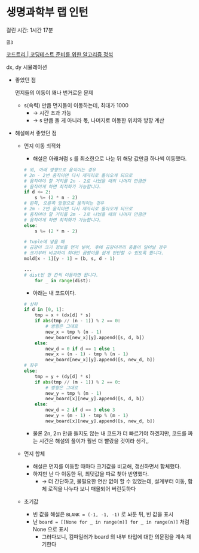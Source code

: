 # 생명과학부 랩 인턴

걸린 시간: 1시간 17분

`골3`

[코드트리 | 코딩테스트 준비를 위한 알고리즘 정석](https://www.codetree.ai/training-field/frequent-problems/problems/biology-lab-intern/description?page=3&pageSize=20)

dx, dy 시뮬레이션

- 좋았던 점

  먼지들의 이동이 꽤나 번거로운 문제

    - s(속력) 만큼 먼지들이 이동하는데, 최대가 1000
        - → 시간 초과 가능
        - → s 만큼 돌 게 아니라 몫, 나머지로 이동한 위치와 방향 계산

- 해설에서 좋았던 점
    - 먼지 이동 최적화
        - 해설은 아래처럼 s 를 최소한으로 나눈 뒤 해당 값만큼 하나씩 이동했다.

        ```python
        # 위, 아래 방향으로 움직이는 경우
        # 2n - 2번 움직이면 다시 제자리로 돌아오게 되므로
        # 움직여야 할 거리를 2n - 2로 나눴을 때의 나머지 만큼만
        # 움직이게 하면 최적화가 가능합니다.
        if d <= 2:
            s %= (2 * n - 2)
        # 왼쪽, 오른쪽 방향으로 움직이는 경우
        # 2m - 2번 움직이면 다시 제자리로 돌아오게 되므로
        # 움직여야 할 거리를 2m - 2로 나눴을 때의 나머지 만큼만
        # 움직이게 하면 최적화가 가능합니다.
        else:
            s %= (2 * m - 2)
        
        # tuple에 넣을 때
        # 곰팡이 크기 정보를 먼저 넣어, 후에 곰팡이끼리 충돌이 일어날 경우
        # 크기부터 비교하여 최대인 곰팡이를 쉽게 판단할 수 있도록 합니다.
        mold[x - 1][y - 1] = (b, s, d - 1)
        
        ...
        # dist번 한 칸씩 이동하면 됩니다.
            for _ in range(dist):
        ```

        - 아래는 내 코드이다.

        ```python
        # 상하
        if d in [0, 1]:
            tmp = x + (dx[d] * s)
            if abs(tmp // (n - 1)) % 2 == 0:
                # 방향은 그대로
                new_x = tmp % (n - 1)
                new_board[new_x][y].append([s, d, b])
            else:
                new_d = 0 if d == 1 else 1
                new_x = (n - 1) - tmp % (n - 1)
                new_board[new_x][y].append([s, new_d, b])
        # 좌우
        else:
            tmp = y + (dy[d] * s)
            if abs(tmp // (m - 1)) % 2 == 0:
                # 방향은 그대로
                new_y = tmp % (m - 1)
                new_board[x][new_y].append([s, d, b])
            else:
                new_d = 2 if d == 3 else 3
                new_y = (m - 1) - tmp % (m - 1)
                new_board[x][new_y].append([s, new_d, b])
        ```

        - 물론 2n, 2m 만큼 돌지도 않는 내 코드가 더 빠르기야 하겠지만, 코드를 짜는 시간은 해설의 풀이가 훨씬 더 빨랐을 것이라 생각,,

    - 먼지 합체
        - 해설은 먼지를 이동할 때마다 크기값을 비교해, 갱신하면서 합체했다.
        - 하지만 난 다 이동한 뒤, 최댓값을 따로 찾아 반영했다.
            - → 더 간단하고, 불필요한 연산 없이 할 수 있었는데, 설계부터 이동, 합체 로직을 나누다 보니 매몰되어 버린듯하다

    - 초기값
        - 빈 값을 해설은 `BLANK = (-1, -1, -1)` 로 놔둔 뒤, 빈 값을 표시
        - 난 `board = [[None for _ in range(m)] for _ in range(n)]` 처럼 None 으로 표시
            - 그러다보니, 컴파일러가 board 의 내부 타입에 대한 의문점을 계속 제기한다